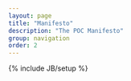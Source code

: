```yaml
---
layout: page
title: "Manifesto"
description: "The POC Manifesto"
group: navigation
order: 2
---
```

{% include JB/setup %}


